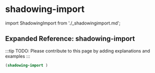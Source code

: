 # shadowing-import

import ShadowingImport from './_shadowingimport.md';

<ShadowingImport />

## Expanded Reference: shadowing-import

:::tip
TODO: Please contribute to this page by adding explanations and examples
:::

```lisp
(shadowing-import )
```
